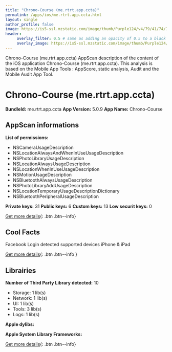 ```yaml
---
title: "Chrono-Course (me.rtrt.app.ccta)"
permalink: /apps/ios/me.rtrt.app.ccta.html
layout: single
author_profile: false
image: https://is5-ssl.mzstatic.com/image/thumb/Purple124/v4/79/41/74/794174cb-973e-e88e-3778-76fc4adf09fe/AppIcon-0-0-1x_U007emarketing-0-0-0-10-0-0-sRGB-0-0-0-GLES2_U002c0-512MB-85-220-0-0.png/512x512bb.jpg
header: 
     overlay_filter: 0.5 # same as adding an opacity of 0.5 to a black background
     overlay_image: https://is5-ssl.mzstatic.com/image/thumb/Purple124/v4/79/41/74/794174cb-973e-e88e-3778-76fc4adf09fe/AppIcon-0-0-1x_U007emarketing-0-0-0-10-0-0-sRGB-0-0-0-GLES2_U002c0-512MB-85-220-0-0.png/512x512bb.jpg
---
```

Chrono-Course (me.rtrt.app.ccta) AppScan description of the content of the iOS application Chrono-Course (me.rtrt.app.ccta). This analysis is based on the Mobile App Tools : AppScore, static analysis, Audit and the Mobile Audit App Tool.

# Chrono-Course (me.rtrt.app.ccta)

**BundleId:** me.rtrt.app.ccta
**App Version:** 5.0.9
**App Name:** Chrono-Course


## AppScan informations 

**List of permissions:** 
- NSCameraUsageDescription
- NSLocationAlwaysAndWhenInUseUsageDescription
- NSPhotoLibraryUsageDescription
- NSLocationAlwaysUsageDescription
- NSLocationWhenInUseUsageDescription
- NSMotionUsageDescription
- NSBluetoothAlwaysUsageDescription
- NSPhotoLibraryAddUsageDescription
- NSLocationTemporaryUsageDescriptionDictionary
- NSBluetoothPeripheralUsageDescription
  
  
**Private keys:** 31
**Public keys:** 6
**Custom keys:** 13
**Low securit keys:** 0
  
[Get more details](/pricing.html){: .btn .btn--info}

## Cool Facts

Facebook Login detected
supported devices iPhone & iPad
  
[Get more details](/pricing.html){: .btn .btn--info }

## Librairies 
**Number of Third Party Library detected:** 10
- Storage: 1 lib(s)
- Network: 1 lib(s)
- UI: 1 lib(s)
- Tools: 3 lib(s)
- Logs: 1 lib(s)


**Apple dylibs:**


**Apple System Library Frameworks:**


  
[Get more details](/pricing.html){: .btn .btn--info}

